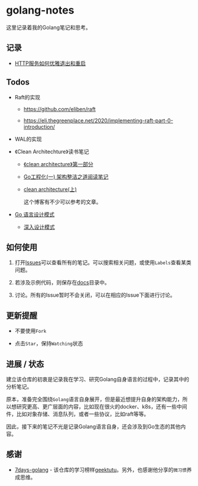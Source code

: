 # golang-notes

这里记录着我的Golang笔记和思考。


## 记录

- [HTTP服务如何优雅退出和重启](./graceful_shutdown_and_restart/README.md)


## Todos

- Raft的实现

  - https://github.com/eliben/raft

  - https://eli.thegreenplace.net/2020/implementing-raft-part-0-introduction/

- WAL的实现

- 《Clean Architechture》读书笔记

  - [《clean architecture》第一部分](https://mp.weixin.qq.com/s?__biz=MzI4NDM0MzIyMg==&mid=2247489322&idx=1&sn=84f956b3c50ea95a544dbd1355e3c266&scene=21#wechat_redirect)

  - [Go工程化(一) 架构整洁之道阅读笔记](https://lailin.xyz/post/go-training-week4-clean-arch.html)

  - [clean architecture(上)](https://xargin.com/clean-architecture-1/)

    这个博客有不少可以参考的文章。

- [Go 语言设计模式](https://github.com/senghoo/golang-design-pattern)

  - [深入设计模式](https://refactoringguru.cn/design-patterns/builder)


## 如何使用

1. 打开[Issues](https://github.com/xpzouying/golang-notes/issues)可以查看所有的笔记。可以搜索相关问题，或使用`Labels`查看某类问题。

2. 若涉及示例代码，则保存在[docs](https://github.com/xpzouying/golang-notes/tree/master/docs)目录中。

3. 讨论。所有的Issue暂时不会关闭，可以在相应的Issue下面进行讨论。


## 更新提醒

- 不要使用`Fork`

- 点击`Star`，保持`Watching`状态


## 进展 / 状态

建立该仓库的初衷是记录我在学习、研究Golang自身语言的过程中，记录其中的分析笔记。

原本，准备完全围绕`Golang`语言自身展开，但是最近想提升自身的架构能力，所以想研究更高、更广层面的内容，比如现在很火的docker、k8s，还有一些中间件，比如对象存储、消息队列，或者一些协议，比如raft等等。

因此，接下来的笔记不光是记录Golang语言自身，还会涉及到Go生态的其他内容。


## 感谢

- [7days-golang](https://github.com/geektutu/7days-golang) - 该仓库的学习榜样[geektutu](https://geektutu.com/post/gee.html)。另外，也感谢他分享的`微习惯`养成思维。
